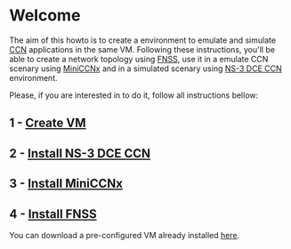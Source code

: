 # Welcome

The aim of this howto is to create a environment to emulate and simulate [CCN](https://www.ccnx.org/) applications in the same VM.
Following these instructions, you'll be able to create a network topology using [FNSS](http://fnss.github.io/), use it in a emulate CCN scenary using [MiniCCNx](https://github.com/chesteve/mn-ccnx/wiki) and in a simulated scenary using [NS-3 DCE CCN](http://www.nsnam.org/overview/projects/direct-code-execution/) environment.

Please, if you are interested in to do it, follow all instructions bellow:

## 1 - [Create VM](https://github.com/asgard-lab/ccnx_evaluation/blob/master/1_create_VM.md)

## 2 - [Install NS-3 DCE CCN](https://github.com/asgard-lab/ccnx_evaluation/blob/master/2_install_NS-3_DCE.md)

## 3 - [Install MiniCCNx](https://github.com/asgard-lab/ccnx_evaluation/blob/master/3_install_MiniCCNx.md)

## 4 - [Install FNSS](https://github.com/asgard-lab/ccnx_evaluation/blob/master/4_install_FNSS.md)

You can download a pre-configured VM already installed [here](https://github.com/asgard-lab/ccnx_evaluation/blob/master/VM.ova).
